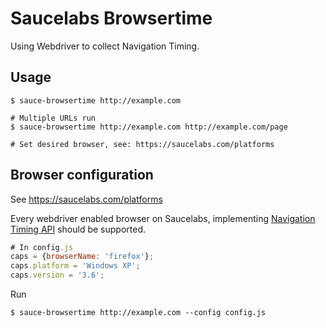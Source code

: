 
# Saucelabs Browsertime

Using Webdriver to collect Navigation Timing.

## Usage

    $ sauce-browsertime http://example.com

    # Multiple URLs run
    $ sauce-browsertime http://example.com http://example.com/page

    # Set desired browser, see: https://saucelabs.com/platforms

## Browser configuration

See https://saucelabs.com/platforms

Every webdriver enabled browser on Saucelabs, implementing [Navigation Timing API](http://caniuse.com/#feat=nav-timing) should be supported.


```js
# In config.js
caps = {browserName: 'firefox'};
caps.platform = 'Windows XP';
caps.version = '3.6';
```

Run

```
$ sauce-browsertime http://example.com --config config.js
```




